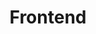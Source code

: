 ---
title: Frontend
slug: frontend
description: Projects where I primarily developed and designed the frontend.
---